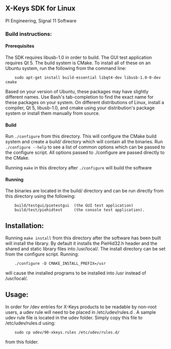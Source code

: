 ## X-Keys SDK for Linux

PI Engineering, Signal 11 Software

### Build instructions:

#### Prerequisites

The SDK requires libusb-1.0 in order to build. The GUI test application
requires Qt 5.  The build system is CMake.  To install all of these on an
Ubuntu system, run the following from the command line:
```
    sudo apt-get install build-essential libqt4-dev libusb-1.0-0-dev cmake
```
Based on your version of Ubuntu, these packages may have slightly different
names. Use Bash's tab-completion to find the exact name for these packages
on your system. On different distributions of Linux, install a compiler, Qt 5,
libusb-1.0, and cmake using your distribution's package system or install
them manually from source.

#### Build

Run `./configure` from this directory. This will configure the CMake build
system and create a build/ directory which will contain all the binaries. 
Run `./configure --help` to see a list of common options which can be passed
to the configure script.  All options passed to ./configure are passed
directly to the CMake.

Running `make` in this directory after `./configure` will build the software

#### Running

The binaries are located in the build/ directory and can be run directly
from this directory using the following:
```
    build/testgui/pietestgui  (the GUI test application)
    build/test/piehidtest     (the console test application).
```

## Installation:

Running `make install` from this directory after the software has been built
will install the library.  By default it installs the PieHid32.h header and
the shared and static library files into /usr/local/.  The install directory
can be set from the configure script.  Running:
```
    ./configure -D CMAKE_INSTALL_PREFIX=/usr
```
will cause the installed programs to be installed into /usr instead of
/usr/local/.


## Usage:

In order for /dev entries for X-Keys products to be readable by non-root
users, a udev rule will need to be placed in /etc/udev/rules.d . A sample
udev rule file is located in the udev folder. Simply copy this file to
/etc/udev/rules.d using:
```
    sudo cp udev/90-xkeys.rules /etc/udev/rules.d/
```
from this folder.
